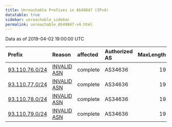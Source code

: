 ```yaml
---
title: Unreachable Prefixes in AS49847 (IPv4)
datatable: true
sidebar: unreachable_sidebar
permalink: unreachable_AS49847-v4.html
---
```


Data as of 2019-04-02 19:00:00 UTC


<div class="datatable-begin"></div>

| Prefix                                                 | Reason                                                                                                | affected   | Authorized AS   |   MaxLength | Anchor                                         |   unreachable /24s |
|:-------------------------------------------------------|:------------------------------------------------------------------------------------------------------|:-----------|:----------------|------------:|:-----------------------------------------------|-------------------:|
| [93.110.76.0/24](https://stat.ripe.net/93.110.76.0/24) | [INVALID ASN](https://rpki-validator.ripe.net/announcement-preview?asn=AS49847&prefix=93.110.76.0/24) | complete   | AS34636         |          19 | [RIPE](unreachable_RIPE_NCC_RPKI_Root-v4.html) |                  1 |
| [93.110.77.0/24](https://stat.ripe.net/93.110.77.0/24) | [INVALID ASN](https://rpki-validator.ripe.net/announcement-preview?asn=AS49847&prefix=93.110.77.0/24) | complete   | AS34636         |          19 | [RIPE](unreachable_RIPE_NCC_RPKI_Root-v4.html) |                  1 |
| [93.110.78.0/24](https://stat.ripe.net/93.110.78.0/24) | [INVALID ASN](https://rpki-validator.ripe.net/announcement-preview?asn=AS49847&prefix=93.110.78.0/24) | complete   | AS34636         |          19 | [RIPE](unreachable_RIPE_NCC_RPKI_Root-v4.html) |                  1 |
| [93.110.79.0/24](https://stat.ripe.net/93.110.79.0/24) | [INVALID ASN](https://rpki-validator.ripe.net/announcement-preview?asn=AS49847&prefix=93.110.79.0/24) | complete   | AS34636         |          19 | [RIPE](unreachable_RIPE_NCC_RPKI_Root-v4.html) |                  1 |

<div class="datatable-end"></div>